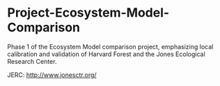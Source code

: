 # Project-Ecosystem-Model-Comparison

Phase 1 of the Ecosystem Model comparison project, emphasizing local calibration and validation of Harvard Forest and the Jones Ecological Research Center.

JERC:  http://www.jonesctr.org/
